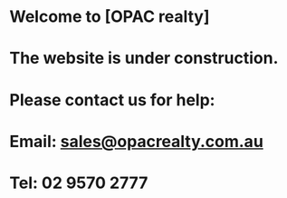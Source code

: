 # Welcome to [OPAC realty]
# The website is under construction.
# Please contact us for help:
# Email: <sales@opacrealty.com.au>
# Tel: 02 9570 2777

